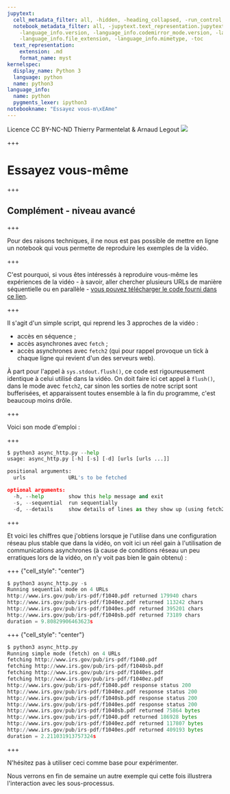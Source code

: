 ```yaml
---
jupytext:
  cell_metadata_filter: all, -hidden, -heading_collapsed, -run_control, -trusted
  notebook_metadata_filter: all, -jupytext.text_representation.jupytext_version, -jupytext.text_representation.format_version,
    -language_info.version, -language_info.codemirror_mode.version, -language_info.codemirror_mode,
    -language_info.file_extension, -language_info.mimetype, -toc
  text_representation:
    extension: .md
    format_name: myst
kernelspec:
  display_name: Python 3
  language: python
  name: python3
language_info:
  name: python
  pygments_lexer: ipython3
notebookname: "Essayez vous-m\xEAme"
---
```


<div class="licence">
<span>Licence CC BY-NC-ND</span>
<span>Thierry Parmentelat &amp; Arnaud Legout</span>
<span><img src="media/both-logos-small-alpha.png" /></span>
</div>

+++

# Essayez vous-même

+++

## Complément - niveau avancé

+++

Pour des raisons techniques, il ne nous est pas possible de mettre en ligne un notebook qui vous permette de reproduire les exemples de la vidéo.

+++

C'est pourquoi, si vous êtes intéressés à reproduire vous-même les expériences de la vidéo - à savoir, aller chercher plusieurs URLs de manière séquentielle ou en parallèle - [vous pouvez télécharger le code fourni dans ce lien](data/async_http.py).

+++

Il s'agit d'un simple script, qui reprend les 3 approches de la vidéo :

* accès en séquence ;
* accès asynchrones avec `fetch` ;
* accès asynchrones avec `fetch2` (qui pour rappel provoque un tick à chaque ligne qui revient d'un des serveurs web).

À part pour l'appel à `sys.stdout.flush()`, ce code est rigoureusement identique à celui utilisé dans la vidéo. On doit faire ici cet appel à `flush()`, dans le mode avec `fetch2`, car sinon les sorties de notre script sont bufferisées, et apparaissent toutes ensemble à la fin du programme, c'est beaucoup moins drôle.

+++

Voici son mode d'emploi :

+++

```python
$ python3 async_http.py --help
usage: async_http.py [-h] [-s] [-d] [urls [urls ...]]

positional arguments:
  urls              URL's to be fetched

optional arguments:
  -h, --help        show this help message and exit
  -s, --sequential  run sequentially
  -d, --details     show details of lines as they show up (using fetch2)
```

+++

Et voici les chiffres que j'obtiens lorsque je l'utilise dans une configuration réseau plus stable que dans la vidéo, on voit ici un réel gain à l'utilisation de communications asynchrones (à cause de conditions réseau un peu erratiques lors de la vidéo, on n'y voit pas bien le gain obtenu) :

+++ {"cell_style": "center"}

```python
$ python3 async_http.py -s
Running sequential mode on 4 URLs
http://www.irs.gov/pub/irs-pdf/f1040.pdf returned 179940 chars
http://www.irs.gov/pub/irs-pdf/f1040ez.pdf returned 113242 chars
http://www.irs.gov/pub/irs-pdf/f1040es.pdf returned 395201 chars
http://www.irs.gov/pub/irs-pdf/f1040sb.pdf returned 73189 chars
duration = 9.80829906463623s
```

+++ {"cell_style": "center"}

```python
$ python3 async_http.py
Running simple mode (fetch) on 4 URLs
fetching http://www.irs.gov/pub/irs-pdf/f1040.pdf
fetching http://www.irs.gov/pub/irs-pdf/f1040sb.pdf
fetching http://www.irs.gov/pub/irs-pdf/f1040es.pdf
fetching http://www.irs.gov/pub/irs-pdf/f1040ez.pdf
http://www.irs.gov/pub/irs-pdf/f1040.pdf response status 200
http://www.irs.gov/pub/irs-pdf/f1040ez.pdf response status 200
http://www.irs.gov/pub/irs-pdf/f1040sb.pdf response status 200
http://www.irs.gov/pub/irs-pdf/f1040es.pdf response status 200
http://www.irs.gov/pub/irs-pdf/f1040sb.pdf returned 75864 bytes
http://www.irs.gov/pub/irs-pdf/f1040.pdf returned 186928 bytes
http://www.irs.gov/pub/irs-pdf/f1040ez.pdf returned 117807 bytes
http://www.irs.gov/pub/irs-pdf/f1040es.pdf returned 409193 bytes
duration = 2.211031913757324s
```

+++

N'hésitez pas à utiliser ceci comme base pour expérimenter.

Nous verrons en fin de semaine un autre exemple qui cette fois illustrera l'interaction avec les sous-processus.

